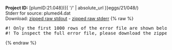 **Project ID:** [plumID:21.048]({{ '/' | absolute_url }}eggs/21/048/)  
Stderr for source:  plumed4.dat   
Download: [zipped raw stdout](plumed4.dat.plumed.stdout.txt.zip) - [zipped raw stderr](plumed4.dat.plumed.stderr.txt.zip) 
{% raw %}
<pre>
#! Only the first 1000 rows of the error file are shown below
#! To inspect the full error file, please download the zipped raw stderr file above
</pre>
{% endraw %}
